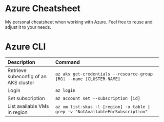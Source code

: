 # Azure Cheatsheet <!-- omit in toc -->

My personal cheatsheet when working with Azure. Feel free to reuse and adjust it to your needs.

# Azure CLI

| Description                  | Command                                                                         |
| :--------------------------- | :------------------------------------------------------------------------------ |
| Retrieve kubeconfig of an AKS cluster | `az aks get-credentials --resource-group [RG] --name [CLUSTER-NAME]` |
| Login                        | `az login`                                                                      |
| Set subscription             | `az account set --subscription [id]`                                            |
| List available VMs in region | `az vm list-skus -l [region] -o table \| grep -v "NotAvailableForSubscription"` |
